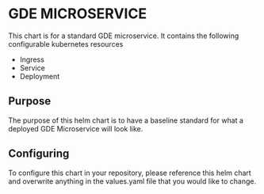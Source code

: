 # GDE MICROSERVICE
This chart is for a standard GDE microservice. It contains the following configurable kubernetes resources
- Ingress
- Service
- Deployment

## Purpose
The purpose of this helm chart is to have a baseline standard for what a deployed GDE Microservice will look like. 

## Configuring
To configure this chart in your repository, please reference this helm chart and overwrite anything in the values.yaml file that you would like to change.